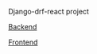 Django-drf-react project

[Backend](https://maria-staging-backend.herokuapp.com/api/)

[Frontend](https://maria-staging-frontend.herokuapp.com/)

